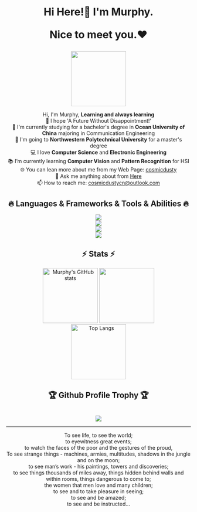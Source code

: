 <h1 align="center">
  <p>Hi Here!👋 I'm Murphy.</p>
  <p>Nice to meet you.❤</p>  
</h1>

<div align=center>
    <img src="https://murhyimgur.oss-cn-beijing.aliyuncs.com/website/aboutavatar.png" width="150px"/>
    </br>

  <p></p>
</div>

<p align="center">
  Hi, I'm Murphy, <b>Learning and always learning</b>
  <br>
  💫 I hope 'A Future Without Disappointment!'
  <br>
  🔬 I'm currently studying for a bachelor's degree in <b>Ocean University of China</b> majoring in Communication Engineering
  <br>
  🔬 I'm going to <b>Northwestern Polytechnical University</b> for a master's degree
  <br>
  💻 I love <b>Computer Science</b> and <b>Electronic Engineering</b>
  <br>
  📚 I’m currently learning <b>Computer Vision</b> and <b>Pattern Recognition</b> for HSI
  <br>
  🌐 You can lean more about me from my Web Page: <a href="https://cosmicdusty.cc/" title="cosmicdusty">cosmicdusty</a>
  <br>
  💬 Ask me anything about from <a href="https://github.com/murphyhoucn/murphyhoucn/issues" title="Issues">Here</a>
  <br>
  📫 How to reach me: <a href="mailto: cosmicdustycn@outlook.com">cosmicdustycn@outlook.com</a>
</p>


<h2 align="center">🔥 Languages & Frameworks & Tools & Abilities 🔥</h2>
<p align="center">
  <a href="https://skillicons.dev">
    <img src="https://skillicons.dev/icons?i=linux,bash,docker,git,vim" /></br>
    <img src="https://skillicons.dev/icons?i=md,c,cpp,py,pytorch,tensorflow,matlab"></br>
    <img src="https://skillicons.dev/icons?i=arduino,html,css,js,nodejs,java,androidstudio"></br>
    <img src="https://skillicons.dev/icons?i=github,stackoverflow,discord,visualstudio,vscode"></br>
  </a>
</p>


<h2 align="center">⚡ Stats ⚡</h2>

<div align="center"> 
  <img src="https://github-readme-stats-one-bice.vercel.app/api?username=murphyhoucn&count_private=true&theme=react&show_icons=true&include_all_commits=true&role=OWNER,ORGANIZATION_MEMBER,COLLABORATOR" alt="Murphy's GitHub stats" height="150px" /> 
  <img src="https://github-readme-streak-stats.herokuapp.com/?user=murphyhoucn&theme=react" height="150px" /> 
  </br>
  <img src="https://github-readme-stats-one-bice.vercel.app/api/top-langs/?username=murphyhoucn&layout=compact&langs_count=8&theme=react&role=OWNER,ORGANIZATION_MEMBER" alt="Top Langs" height="150px" />
</div>



<h2 align="center">🏆 Github Profile Trophy 🏆</h2>
<br>
<div align="center"> 
<img src="https://github-profile-trophy.vercel.app/?username=murphyhoucn&column=7"/>
</div>

<hr>

<div align=center>
    To see life, to see the world;</br>
    to eyewitness great events;</br>
    to watch the faces of the poor and the gestures of the proud,</br>
    To see strange things - machines, armies, multitudes, shadows in the jungle and on the moon;</br>
    to see man’s work - his paintings, towers and discoveries;</br>
    to see things thousands of miles away, things hidden behind walls and within rooms, things dangerous to come to;</br>
    the women that men love and many children;</br>
    to see and to take pleasure in seeing;</br>
    to see and be amazed;</br>
    to see and be instructed…</br>
    <p>
</div>
